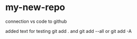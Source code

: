 # my-new-repo
connection vs code to github

added text for testing git add . and git add --all or git add -A
